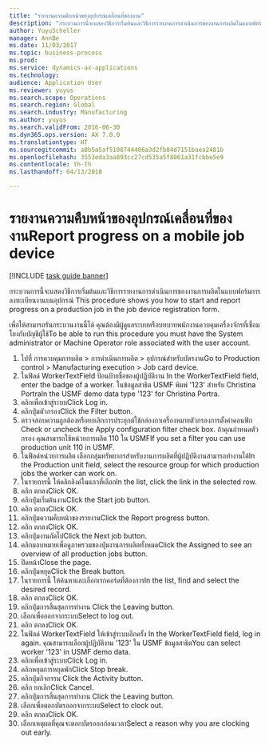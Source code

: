 ```yaml
--- 
title: "รายงานความคืบหน้าของอุปกรณ์เคลื่อนที่ของงาน"
description: "กระบวนการนี้จะแสดงวิธีการเริ่มต้นและวิธีการรายงานการดำเนินการของงานการผลิตในแบบฟอร์มการลงทะเบียนงานบนอุปกรณ์ "
author: YuyuScheller
manager: AnnBe
ms.date: 11/03/2017
ms.topic: business-process
ms.prod: 
ms.service: dynamics-ax-applications
ms.technology: 
audience: Application User
ms.reviewer: yuyus
ms.search.scope: Operations
ms.search.region: Global
ms.search.industry: Manufacturing
ms.author: yuyus
ms.search.validFrom: 2016-06-30
ms.dyn365.ops.version: AX 7.0.0
ms.translationtype: HT
ms.sourcegitcommit: a8b5a5af5108744406a3d2fb84d7151baea2481b
ms.openlocfilehash: 3553eda3aa893cc27cd535a5f8061a31fcbbe5e9
ms.contentlocale: th-th
ms.lasthandoff: 04/13/2018

---
```

# <a name="report-progress-on-a-mobile-job-device"></a><span data-ttu-id="f1514-103">รายงานความคืบหน้าของอุปกรณ์เคลื่อนที่ของงาน</span><span class="sxs-lookup"><span data-stu-id="f1514-103">Report progress on a mobile job device</span></span>

[!INCLUDE [task guide banner](../../includes/task-guide-banner.md)]

<span data-ttu-id="f1514-104">กระบวนการนี้จะแสดงวิธีการเริ่มต้นและวิธีการรายงานการดำเนินการของงานการผลิตในแบบฟอร์มการลงทะเบียนงานบนอุปกรณ์ </span><span class="sxs-lookup"><span data-stu-id="f1514-104">This procedure shows you how to start and report progress on a production job in the job device registration form.</span></span>



<span data-ttu-id="f1514-105">เพื่อให้สามารถรันกระบวนงานนี้ได้ คุณต้องมีผู้ดูแลระบบหรือบทบาทพนักงานควบคุมเครื่องจักรที่เชื่อมโยงกับบัญชีผู้ใช้</span><span class="sxs-lookup"><span data-stu-id="f1514-105">To be able to run this procedure you must have the System administrator or Machine Operator role associated with the user account.</span></span>

1. <span data-ttu-id="f1514-106">ไปที่ การควบคุมการผลิต > การดำเนินการผลิต > อุปกรณ์สำหรับบัตรงาน</span><span class="sxs-lookup"><span data-stu-id="f1514-106">Go to Production control > Manufacturing execution > Job card device.</span></span>
2. <span data-ttu-id="f1514-107">ในฟิลด์ WorkerTextField ป้อนป้ายชื่อของผู้ปฏิบัติงาน </span><span class="sxs-lookup"><span data-stu-id="f1514-107">In the WorkerTextField field, enter the badge of a worker.</span></span> <span data-ttu-id="f1514-108">ในข้อมูลสาธิต USMF พิมพ์ '123' สำหรับ Christina Portra</span><span class="sxs-lookup"><span data-stu-id="f1514-108">In the USMF demo data type '123' for Christina Portra.</span></span>
3. <span data-ttu-id="f1514-109">คลิกเพื่อเข้าสู่ระบบ</span><span class="sxs-lookup"><span data-stu-id="f1514-109">Click Log in.</span></span>
4. <span data-ttu-id="f1514-110">คลิกปุ่มตัวกรอง</span><span class="sxs-lookup"><span data-stu-id="f1514-110">Click the Filter button.</span></span>
5. <span data-ttu-id="f1514-111">ตรวจสอบความถูกต้องหรือยกเลิกการประยุกต์ใช้กล่องกาเครื่องหมายตัวกรองการตั้งค่าคอนฟิก </span><span class="sxs-lookup"><span data-stu-id="f1514-111">Check or uncheck the Apply configuration filter check box.</span></span> <span data-ttu-id="f1514-112">ถ้าคุณกำหนดตัวกรอง คุณสามารถใช้หน่วยการผลิต 110 ใน USMF</span><span class="sxs-lookup"><span data-stu-id="f1514-112">If you set a filter you can use production unit 110 in USMF.</span></span>
6. <span data-ttu-id="f1514-113">ในฟิลด์หน่วยการผลิต เลือกกลุ่มทรัพยากรสำหรับงานการผลิตที่ผู้ปฏิบัติงานสามารถทำงานได้</span><span class="sxs-lookup"><span data-stu-id="f1514-113">In the Production unit field, select the resource group for which production jobs the worker can work on.</span></span>
7. <span data-ttu-id="f1514-114">ในรายการนี้ ให้คลิกลิงค์ในแถวที่เลือก</span><span class="sxs-lookup"><span data-stu-id="f1514-114">In the list, click the link in the selected row.</span></span>
8. <span data-ttu-id="f1514-115">คลิก ตกลง</span><span class="sxs-lookup"><span data-stu-id="f1514-115">Click OK.</span></span>
9. <span data-ttu-id="f1514-116">คลิกปุ่มเริ่มต้นงาน</span><span class="sxs-lookup"><span data-stu-id="f1514-116">Click the Start job button.</span></span>
10. <span data-ttu-id="f1514-117">คลิก ตกลง</span><span class="sxs-lookup"><span data-stu-id="f1514-117">Click OK.</span></span>
11. <span data-ttu-id="f1514-118">คลิกปุ่มความคืบหน้าของรายงาน</span><span class="sxs-lookup"><span data-stu-id="f1514-118">Click the Report progress button.</span></span>
12. <span data-ttu-id="f1514-119">คลิก ตกลง</span><span class="sxs-lookup"><span data-stu-id="f1514-119">Click OK.</span></span>
13. <span data-ttu-id="f1514-120">คลิกปุ่มงานถัดไป</span><span class="sxs-lookup"><span data-stu-id="f1514-120">Click the Next job button.</span></span>
14. <span data-ttu-id="f1514-121">คลิกมอบหมายเพื่อดูภาพรวมของปุ่มงานการผลิตทั้งหมด</span><span class="sxs-lookup"><span data-stu-id="f1514-121">Click the Assigned to see an overview of all production jobs button.</span></span>
15. <span data-ttu-id="f1514-122">ปิดหน้า</span><span class="sxs-lookup"><span data-stu-id="f1514-122">Close the page.</span></span>
16. <span data-ttu-id="f1514-123">คลิกปุ่มหยุด</span><span class="sxs-lookup"><span data-stu-id="f1514-123">Click the Break button.</span></span>
17. <span data-ttu-id="f1514-124">ในรายการนี้ ให้ค้นหาและเลือกเรกคอร์ดที่ต้องการ</span><span class="sxs-lookup"><span data-stu-id="f1514-124">In the list, find and select the desired record.</span></span>
18. <span data-ttu-id="f1514-125">คลิก ตกลง</span><span class="sxs-lookup"><span data-stu-id="f1514-125">Click OK.</span></span>
19. <span data-ttu-id="f1514-126">คลิกปุ่มการสิ้นสุดการทำงาน </span><span class="sxs-lookup"><span data-stu-id="f1514-126">Click the Leaving button.</span></span>
20. <span data-ttu-id="f1514-127">เลือกเพื่อออกจากระบบ</span><span class="sxs-lookup"><span data-stu-id="f1514-127">Select to log out.</span></span>
21. <span data-ttu-id="f1514-128">คลิก ตกลง</span><span class="sxs-lookup"><span data-stu-id="f1514-128">Click OK.</span></span>
22. <span data-ttu-id="f1514-129">ในฟิลด์ WorkerTextField ให้เข้าสู่ระบบอีกครั้ง </span><span class="sxs-lookup"><span data-stu-id="f1514-129">In the WorkerTextField field, log in again.</span></span> <span data-ttu-id="f1514-130">คุณสามารถเลือกผู้ปฏิบัติงาน '123' ใน USMF ข้อมูลสาธิต</span><span class="sxs-lookup"><span data-stu-id="f1514-130">You can select worker '123' in USMF demo data.</span></span>
23. <span data-ttu-id="f1514-131">คลิกเพื่อเข้าสู่ระบบ</span><span class="sxs-lookup"><span data-stu-id="f1514-131">Click Log in.</span></span>
24. <span data-ttu-id="f1514-132">คลิกหยุดการหยุดพัก</span><span class="sxs-lookup"><span data-stu-id="f1514-132">Click Stop break.</span></span>
25. <span data-ttu-id="f1514-133">คลิกปุ่มกิจกรรม </span><span class="sxs-lookup"><span data-stu-id="f1514-133">Click the Activity button.</span></span>
26. <span data-ttu-id="f1514-134">คลิก ยกเลิก</span><span class="sxs-lookup"><span data-stu-id="f1514-134">Click Cancel.</span></span>
27. <span data-ttu-id="f1514-135">คลิกปุ่มการสิ้นสุดการทำงาน </span><span class="sxs-lookup"><span data-stu-id="f1514-135">Click the Leaving button.</span></span>
28. <span data-ttu-id="f1514-136">เลือกเพื่อตอกบัตรออกจากระบบ</span><span class="sxs-lookup"><span data-stu-id="f1514-136">Select to clock out.</span></span>
29. <span data-ttu-id="f1514-137">คลิก ตกลง</span><span class="sxs-lookup"><span data-stu-id="f1514-137">Click OK.</span></span>
30. <span data-ttu-id="f1514-138">เลือกเหตุผลที่คุณจะตอกบัตรออกก่อนเวลา</span><span class="sxs-lookup"><span data-stu-id="f1514-138">Select a reason why you are clocking out early.</span></span>


